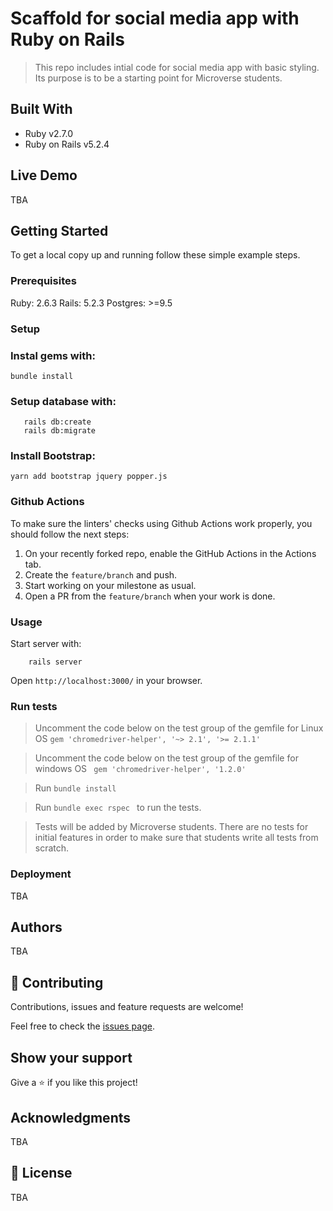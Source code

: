 # Scaffold for social media app with Ruby on Rails

> This repo includes intial code for social media app with basic styling. Its purpose is to be a starting point for Microverse students.

## Built With

- Ruby v2.7.0
- Ruby on Rails v5.2.4

## Live Demo

TBA


## Getting Started

To get a local copy up and running follow these simple example steps.

### Prerequisites

Ruby: 2.6.3
Rails: 5.2.3
Postgres: >=9.5

### Setup

### Instal gems with:

```
bundle install
```

### Setup database with:
```
   rails db:create
   rails db:migrate
```

### Install Bootstrap:

```yarn add bootstrap jquery popper.js```

### Github Actions

To make sure the linters' checks using Github Actions work properly, you should follow the next steps:

1. On your recently forked repo, enable the GitHub Actions in the Actions tab.
2. Create the `feature/branch` and push.
3. Start working on your milestone as usual.
4. Open a PR from the `feature/branch` when your work is done.


### Usage

Start server with:

```
    rails server
```

Open `http://localhost:3000/` in your browser.

### Run tests
> Uncomment the code below on the test group of the gemfile for Linux OS
```gem 'chromedriver-helper', '~> 2.1', '>= 2.1.1'```

> Uncomment the code below on the test group of the gemfile for windows OS
``` gem 'chromedriver-helper', '1.2.0'```

> Run ```bundle install```

>Run  ```bundle exec rspec ``` to run the tests.

> Tests will be added by Microverse students. There are no tests for initial features in order to make sure that students write all tests from scratch.

### Deployment

TBA

## Authors

TBA

## 🤝 Contributing

Contributions, issues and feature requests are welcome!

Feel free to check the [issues page](issues/).

## Show your support

Give a ⭐️ if you like this project!

## Acknowledgments

TBA

## 📝 License

TBA

